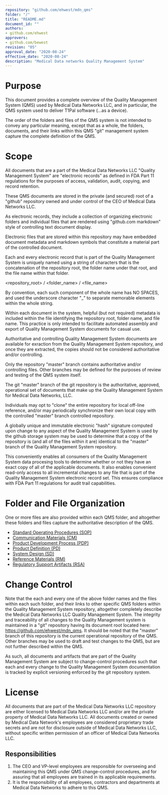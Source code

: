 ```yaml
---
repository: "github.com/ehwest/mdn_qms"
folder: "/"
title: "README.md"
document_id: ""
authors:
- github.com/ehwest
approvers:
- github.com/bewest
revision: "05"
approval_date: "2020-08-24"
effective_date: "2020-08-24"
description: "Medical Data networks Quality Management System"
---
```



# Purpose

This document provides a complete overview of the Quality Management System (QMS) used by Medical Data Networks LLC, and in particular, the QMS system used to deliver T1Pal software (...as a device).  

The order of the folders and files of the QMS system is not intended to convey any particular meaning, except that as a whole, the folders, documents, and their links within this QMS "git" management system capture the complete definition of the QMS.

# Scope

All documents that are a part of the Medical Data Networks LLC "Quality Management System" are "electronic records" as defined in FDA Part 11 regulations for the purposes of access, validation, audit, copying, and record retention. 

These QMS documents are stored in the private (and secured) root of a "github" repository owned and under control of the CEO of Medical Data Networks LLC. 

As electronic records, they include a collection of organizing electronic folders and individual files that are rendered using "github.com markdown" style of controlling text document display. 

Electronic files that are stored within this repository may have embedded document metadata and markdown symbols that constitute a material part of the controlled document.

Each and every electronic record that is part of the Quality Management System is uniquely named using a string of characters that is the concatenation of the repository root, the folder name under that root, and the file name within that folder.

<repository_root> / <folder_name> / <file_name>

By convention, each such component of the whole name has NO SPACES, and used the underscore character "_" to separate memorable elements within the whole string.

Within each document in the system, helpful (but not required) metadata is included within the file identifying the repository root, folder name, and file name. This practice is only intended to facilitate automated assembly and export of Quality Management System documents for casual use. 

Authoritative and controlling Quality Management System documents are available for exraction from the Quality Management System repository, and once they are extracted, the copies should not be considered authoritative and/or controlling. 

Only the repository "master" branch contains authoritative and/or controlling files.  Other branches may be defined for the purposes of review and testing of the QMS system itself.

The git "master" branch of the git repository is the authoritative, approved, operational set of documents that make up the Quality Management System for Medical Data Networks, LLC. 

Individuals may opt to "clone" the entire repository for local off-line reference, and/or may periodically synchronize their own local copy with the controlled "master" branch controlled repository.

A globally unique and immutable electronic "hash" signature computed upon change to any aspect of the Quality Management System is used by the github storage system may be used to determine that a copy of the repository is (and all of the files within it are) identical to the "master" branch of the Quality Management System repository. 

This conveniently enables all consumers of the Quality Management System data procesing tools to determine whether or not they have an exact copy of all of the applicable documents. It also enables convenient read-only access to all incremental changes to any file that is part of the Quality Management System electronic record set. This ensures compliance with FDA Part 11 regulations for audit trail capabilities.

# Folder and File Organization

One or more files are also provided within each  QMS folder, and altogether these folders and files capture the authoritative description of the QMS.

  + [Standard Operating Procedures (SOP)](https://github.com/ehwest/mdn_qms/tree/master/SOP_Standard_Operating_Procedures)
  + [Communication Materials (CM)](https://github.com/ehwest/mdn_qms/tree/master/CM_Communication_Materials)
  + [Product Development Process (PDP)](https://github.com/ehwest/mdn_qms/tree/master/PDP_Product_Development_Process)
  + [Product Definition (PD)](https://github.com/ehwest/mdn_qms/tree/master/PD_Product_Definition)
  + [System Design (SD)](https://github.com/ehwest/mdn_qms/tree/master/SD_System_Design)
  + [Reference Materials (RM)](https://github.com/ehwest/mdn_qms/tree/master/RM_Reference_Material)
  + [Regulatory Support Artifacts (RSA)](https://github.com/ehwest/mdn_qms/tree/master/RSA_Regulatory_Support_Artifacts)


# Change Control

Note that the each and every one of the above folder names and the files within each such folder, and their links to other specific QMS folders within the Quality Management System repository,  altogether completely describe the Medical Data Networks LLC Quality Management System.  The integrity and traceability of all changes to the Quality Management system is maintained in a "git" repository having its document root located here:  https://github.com/ehwest/mdn_qms. It should be noted that the "master" branch of this repository is the current operational repository of the QMS.  Other branches may be used to draft and test changes to the QMS, but are not further described within the QMS.

As such, all documents and artifacts that are part of the Quality Management System are subject to change-control procedures such that each and every change to the Quality Management System documentation is tracked by explicit versioning enforced by the git repository system.

# License
All documents that are part of the Medical Data Networks LLC repository are either licensed to Medical Data Networks LLC and/or are the private property of Medical Data Networks LLC. All documents created or owned by Medical Data Network's employees are considered proprietary trade secrets and are not for disclosure outside of Medical Data Networks LLC, without specific written permission of an officer of Medical Data Networks LLC.


## Responsibilities

1. The CEO and VP-level employees are responsible for overseeing and maintaining this QMS under QMS change-control procedures, and for assuring that all employees are trained in its applicable requirements.
2. It is the responsibility of all employees, contractors and departments at Medical Data Networks to adhere to this QMS.

